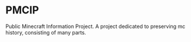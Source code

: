 # PMCIP
Public Minecraft Information Project. A project dedicated to preserving mc history, consisting of many parts.
